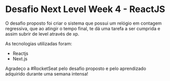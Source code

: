 # Desafio Next Level Week 4 - ReactJS

O desafio proposto foi criar o sistema que possui um relógio em contagem regressiva, 
que ao atingir o tempo final, te dá uma tarefa a ser cumprida e assim subrir de level através de xp.

As tecnologias utilizadas foram:
* Reactjs
* Next.js

Agradeço a #RocketSeat pelo desafio proposto e pelo aprendizado adquirido durante uma semana intensa!
